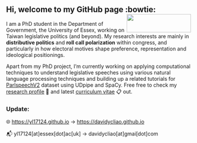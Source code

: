 ## Hi, welcome to my GitHub page :bowtie: <img src="https://raw.githack.com/yl17124/DMASS/master/logo/Essex.jpg" width="175" height= "50" align="right" />  <br />  

I am a PhD student in the Department of Government, the University of Essex, working on Taiwan legislative politics (and beyond). My research interests are mainly in __distributive politics__ and __roll call polarization__ within congress, and particularly in how electoral motives shape preference, representation and ideological positionings. 

Apart from my PhD project, I’m currently working on applying computational techniques to understand legislative speeches using various natural language processing techniques and building up a related tutorials for [ParlspeechV2](https://github.com/yl17124/Parliament-Speech-Processing-Python) dataset using UDpipe and SpaCy. Free free to check my [research profile](https://yl17124.github.io/research/) :open_file_folder: and latest [curriculum vitae](https://raw.githack.com/yl17124/CV/master/CV.pdf) :clipboard: out.

### Update:

🌐 https://yl17124.github.io   → https://davidycliao.github.io 

📬 yl17124[at]essex[dot]ac[uk] → davidycliao[at]gmai[dot]com
